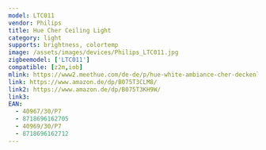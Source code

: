 ```yaml
---
model: LTC011
vendor: Philips
title: Hue Cher Ceiling Light
category: light
supports: brightness, colortemp
image: /assets/images/devices/Philips_LTC011.jpg
zigbeemodel: ['LTC011']
compatible: [z2m,iob]
mlink: https://www2.meethue.com/de-de/p/hue-white-ambiance-cher-deckenleuchte/4096730P7
link: https://www.amazon.de/dp/B075T3CLM8/
link2: https://www.amazon.de/dp/B075T3KH9W/
link3: 
EAN: 
  - 40967/30/P7
  - 8718696162705
  - 40969/30/P7
  - 8718696162712
---
```

